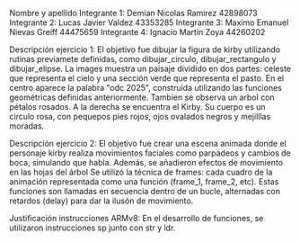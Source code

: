 Nombre y apellido 
Integrante 1: Demian Nicolas Ramirez        42898073
Integrante 2: Lucas Javier Valdez           43353285
Integrante 3: Maximo Emanuel Nievas Greiff  44475659
Integrante 4: Ignacio Martin Zoya           44260202

Descripción ejercicio 1: 
El objetivo fue dibujar la figura de kirby utilizando rutinas previamete definidas, como dibujar_circulo, dibujar_rectangulo y dibujar_elipse.
La images muestra un paisaje dividido en dos partes: celeste que representa el cielo y una sección verde que representa el pasto. En el centro aparece la palabra "odc 2025", construida utilizando las funciones geométricas definidas anteriormente. Tambien se observa  un arbol con pétalos rosados.
A la derecha se encuentra el Kirby. Su cuerpo es un circulo rosa, con pequepos pies rojos, ojos ovalados negros y mejilllas moradas.

Descripción ejercicio 2:
El objetivo fue crear una escena animada donde el personaje kirby realiza movimientos faciales como parpadeos y cambios de boca, simulando que habla. Además, se añadieron efectos de movimiento en las hojas del árbol
Se utilizó la técnica de frames: cada cuadro de la animación representada como una función (frame_1, frame_2, etc).
Estas funciones son llamadas en secuencia dentro de un bucle, alternadas con retardos (delay) para dar la ilusón de movimiento.

Justificación instrucciones ARMv8:
En el desarrollo de funciones, se utilizaron instrucciones sp junto con str y ldr.
